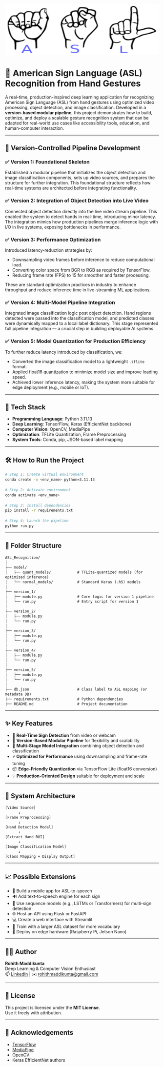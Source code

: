 ![ASL Project Banner](asl_image.png)
# 🧠 American Sign Language (ASL) Recognition from Hand Gestures

A real-time, production-inspired deep learning application for recognizing American Sign Language (ASL) from hand gestures using optimized video processing, object detection, and image classification. Developed in a **version-based modular pipeline**, this project demonstrates how to build, optimize, and deploy a scalable gesture recognition system that can be adapted for real-world use cases like accessibility tools, education, and human-computer interaction.

---

## 🚀 Version-Controlled Pipeline Development

### ✅ Version 1: Foundational Skeleton
Established a modular pipeline that initializes the object detection and image classification components, sets up video sources, and prepares the structure for further integration. This foundational structure reflects how real-time systems are architected before integrating functionality.

### ✅ Version 2: Integration of Object Detection into Live Video
Connected object detection directly into the live video stream pipeline. This enabled the system to detect hands in real-time, introducing minor latency. The integration mimics how production pipelines merge inference logic with I/O in live systems, exposing bottlenecks in performance.

### ✅ Version 3: Performance Optimization
Introduced latency-reduction strategies by:
- Downsampling video frames before inference to reduce computational load.
- Converting color space from BGR to RGB as required by TensorFlow.
- Reducing frame rate (FPS) to 15 for smoother and faster processing.

These are standard optimization practices in industry to enhance throughput and reduce inference time in live-streaming ML applications.

### ✅ Version 4: Multi-Model Pipeline Integration
Integrated image classification logic post object detection. Hand regions detected were passed into the classification model, and predicted classes were dynamically mapped to a local label dictionary. This stage represented full pipeline integration — a crucial step in building deployable AI systems.

### ✅ Version 5: Model Quantization for Production Efficiency
To further reduce latency introduced by classification, we:
- Converted the image classification model to a lightweight `.tflite` format.
- Applied float16 quantization to minimize model size and improve loading speed.
- Achieved lower inference latency, making the system more suitable for edge deployment (e.g., mobile or IoT).

---

## 🧪 Tech Stack

- **Programming Language**: Python 3.11.13
- **Deep Learning**: TensorFlow, Keras (EfficientNet backbone)
- **Computer Vision**: OpenCV, MediaPipe
- **Optimization**: TFLite Quantization, Frame Preprocessing
- **System Tools**: Conda, pip, JSON-based label mapping

---

## 🛠️ How to Run the Project

```bash
# Step 1: Create virtual environment
conda create -n <env_name> python=3.11.13

# Step 2: Activate environment
conda activate <env_name>

# Step 3: Install dependencies
pip install -r requirements.txt

# Step 4: Launch the pipeline
python run.py
```

---

## 📂 Folder Structure

```
ASL_Recognition/
│
├── model/
│   ├── quant_models/            # TFLite-quantized models (for optimized inference)
│   └── normal_models/           # Standard Keras (.h5) models
│
├── version_1/
│   ├── module.py                # Core logic for version 1 pipeline
│   └── run.py                   # Entry script for version 1
│
├── version_2/
│   ├── module.py
│   └── run.py
│
├── version_3/
│   ├── module.py
│   └── run.py
│
├── version_4/
│   ├── module.py
│   └── run.py
│
├── version_5/
│   ├── module.py
│   └── run.py
│
├── db.json                      # Class label to ASL mapping (or metadata DB)
├── requirements.txt             # Python dependencies
├── README.md                    # Project documentation
```

---

## ✨ Key Features

- 🎥 **Real-Time Sign Detection** from video or webcam
- 🧩 **Version-Based Modular Pipeline** for flexibility and scalability
- 🧠 **Multi-Stage Model Integration** combining object detection and classification
- ⚡ **Optimized for Performance** using downsampling and frame-rate tuning
- 📦 **Edge-Friendly Quantization** via TensorFlow Lite (float16 conversion)
- 💡 **Production-Oriented Design** suitable for deployment and scale

---

## 🧠 System Architecture

```
[Video Source]
      ↓
[Frame Preprocessing]
      ↓
[Hand Detection Model]
      ↓
[Extract Hand ROI]
      ↓
[Image Classification Model]
      ↓
[Class Mapping + Display Output]
```

---

## 📈 Possible Extensions

- 📱 Build a mobile app for ASL-to-speech
- 🔊 Add text-to-speech engine for each sign
- 🔁 Use sequence models (e.g., LSTMs or Transformers) for multi-sign detection
- 🌐 Host an API using Flask or FastAPI
- 💻 Create a web interface with Streamlit
- 🧠 Train with a larger ASL dataset for more vocabulary
- 🚀 Deploy on edge hardware (Raspberry Pi, Jetson Nano)

---

## 👨‍💻 Author

**Rohith Maddikunta**  
Deep Learning & Computer Vision Enthusiast  
📫 [LinkedIn](https://www.linkedin.com/in/rohith-maddikunta/) | ✉️ rohithmaddikunta@gmail.com

---

## 📜 License

This project is licensed under the **MIT License**.  
Use it freely with attribution.

---

## 🙌 Acknowledgements

- [TensorFlow](https://www.tensorflow.org/)
- [MediaPipe](https://mediapipe.dev/)
- [OpenCV](https://opencv.org/)
- Keras EfficientNet authors
